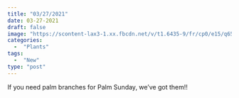 ```yaml
---
title: "03/27/2021"
date: 03-27-2021
draft: false
image: "https://scontent-lax3-1.xx.fbcdn.net/v/t1.6435-9/fr/cp0/e15/q65/165499331_10158866829822419_8175166904352948454_n.jpg?_nc_cat=108&ccb=1-3&_nc_sid=110474&_nc_ohc=hzjmawuwntkAX_8hawb&_nc_ht=scontent-lax3-1.xx&tp=14&oh=264da3e775c5fa42e98de65622513e26&oe=60E0F511"
categories:
  -  "Plants"
tags:
  -  "New"
type: "post"
---
```

If you need palm branches for Palm Sunday, we’ve got them!!